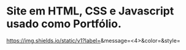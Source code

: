 # Site em HTML, CSS e Javascript usado como Portfólio.

https://img.shields.io/static/v1?label=<Language>&message=<4>&color=<COLOR>&style=<STYLE>&logo=<LOGO>


